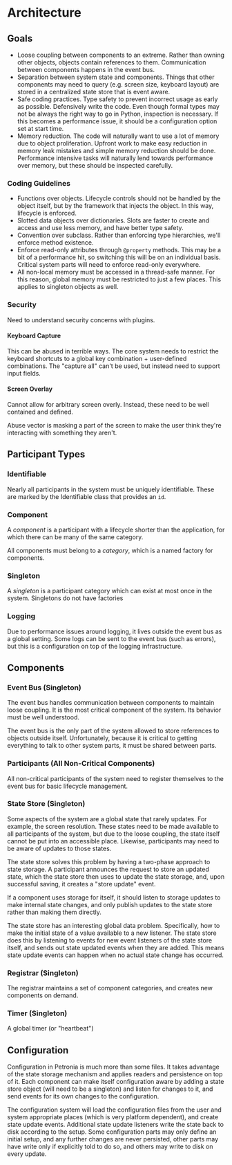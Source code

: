 # Architecture

## Goals

* Loose coupling between components to an extreme.  Rather than owning other objects, objects contain references to them.  Communication between components happens in the event bus.
* Separation between system state and components.  Things that other components may need to query (e.g. screen size, keyboard layout) are stored in a centralized state store that is event aware.
* Safe coding practices.  Type safety to prevent incorrect usage as early as possible.  Defensively write the code.  Even though formal types may not be always the right way to go in Python, inspection is necessary.  If this becomes a performance issue, it should be a configuration option set at start time.
* Memory reduction.  The code will naturally want to use a lot of memory due to object proliferation.  Upfront work to make easy reduction in memory leak mistakes and simple memory reduction should be done.  Performance intensive tasks will naturally lend towards performance over memory, but these should be inspected carefully.

### Coding Guidelines

* Functions over objects.  Lifecycle controls should not be handled by the object itself, but by the framework that injects the object.  In this way, lifecycle is enforced.
* Slotted data objects over dictionaries.  Slots are faster to create and access and use less memory, and have better type safety.
* Convention over subclass.  Rather than enforcing type hierarchies, we'll enforce method existence.
* Enforce read-only attributes through `@property` methods.  This may be a bit of a performance hit, so switching this will be on an individual basis.  Critical system parts will need to enforce read-only everywhere.
* All non-local memory must be accessed in a thread-safe manner.  For this reason, global memory must be restricted to just a few places.  This applies to singleton objects as well.

### Security

Need to understand security concerns with plugins.

#### Keyboard Capture

This can be abused in terrible ways.  The core system needs to restrict the keyboard shortcuts to a global key combination + user-defined combinations.  The "capture all" can't be used, but instead need to support input fields.

#### Screen Overlay

Cannot allow for arbitrary screen overly.  Instead, these need to be well contained and defined.

Abuse vector is masking a part of the screen to make the user think they're interacting with something they aren't.

## Participant Types

### Identifiable

Nearly all participants in the system must be uniquely identifiable.  These are marked by the Identifiable class that provides an `id`.

### Component

A *component* is a participant with a lifecycle shorter than the application, for which there can be many of the same category.

All components must belong to a *category*, which is a named factory for components.


### Singleton

A *singleton* is a participant category which can exist at most once in the system.  Singletons do not have factories


### Logging

Due to performance issues around logging, it lives outside the event bus as a global setting.  Some logs can be sent to the event bus (such as errors), but this is a configuration on top of the logging infrastructure.


## Components

### Event Bus (Singleton)

The event bus handles communication between components to maintain loose coupling.  It is the most critical component of the system.  Its behavior must be well understood.

The event bus is the only part of the system allowed to store references to objects outside itself.  Unfortunately, because it is critical to getting everything to talk to other system parts, it must be shared between parts.


### Participants (All Non-Critical Components)

All non-critical participants of the system need to register themselves to the event bus for basic lifecycle management.


### State Store (Singleton)

Some aspects of the system are a global state that rarely updates.  For example, the screen resolution.  These states need to be made available to all participants of the system, but due to the loose coupling, the state itself cannot be put into an accessible place.  Likewise, participants may need to be aware of updates to those states.

The state store solves this problem by having a two-phase approach to state storage.  A participant announces the request to store an updated state, which the state store then uses to update the state storage, and, upon successful saving, it creates a "store update" event.

If a component uses storage for itself, it should listen to storage updates to make internal state changes, and only publish updates to the state store rather than making them directly.

The state store has an interesting global data problem.  Specifically, how to make the initial state of a value available to a new listener.  The state store does this by listening to events for new event listeners of the state store itself, and sends out state updated events when they are added.  This means state update events can happen when no actual state change has occurred.


### Registrar (Singleton)

The registrar maintains a set of component categories, and creates new components on demand.


### Timer (Singleton)

A global timer (or "heartbeat")


## Configuration

Configuration in Petronia is much more than some files.  It takes advantage of the state storage mechanism and applies readers and persistence on top of it.  Each component can make itself configuration aware by adding a state store object (will need to be a singleton) and listen for changes to it, and send events for its own changes to the configuration.

The configuration system will load the configuration files from the user and system appropriate places (which is very platform dependent), and create state update events.  Additional state update listeners write the state back to disk according to the setup.  Some configuration parts may only define an initial setup, and any further changes are never persisted, other parts may have write only if explicitly told to do so, and others may write to disk on every update.
